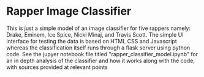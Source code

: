 # Rapper Image Classifier
This is just a simple model of an image classifier for five rappers namely: Drake, Eminem, Ice Spice, Nicki Minaj, and Travis Scott. The simple UI interface for testing the data is based on HTML CSS and Javascript whereas the classification itself runs through a flask server using python code.
See the jupyer notebook file titled "rapper_classifier_model.ipynb" for an in depth analysis of the classifier and how it works along with the code, with sources provided at relevant points
